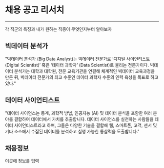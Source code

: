# 채용 공고 리서치

---

각 직군의 특징과 내가 원하는 직종이 무엇인지부터 알아보자


## 빅데이터 분석가

"빅데이터 분석가 (Big Data Analyst)는 빅데이터 전문가로 ‘디지털 사이언티스트 (Digital Scientist)’ 혹은 ‘데이터 과학자’ (Data Scientist)로 불리는 전문가이다. 
 빅데이터 분석가는 대학과 대학원, 전문 교육기관을 연결해 체계적인 빅데이터 교육과정을 만든 뒤, 빅데이터 전문가의 최고 수준인 데이터 과학자 수준의 인력 육성을 목표로 하고 있다."
 
## 데이터 사이언티스트

"데이터 사이언스는 통계, 과학적 방법, 인공지능 (AI) 및 데이터 분석을 포함한 여러 분야를 결합하여 데이터에서 가치를 추출합니다. 
 데이터 사이언스를 실천하는 사람들을 데이터 사이언티스트라고 하며, 그들은 다양한 기술을 결합해 웹, 스마트폰, 고객, 센서 및 기타 소스에서 수집된 데이터를 분석하고 
 실행 가능한 통찰력을 도출합니다."
 
## 채용정보 

이곳에 정보를 입력 
